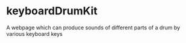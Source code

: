 # keyboardDrumKit
A webpage which can produce sounds of different parts of a drum by various keyboard keys
